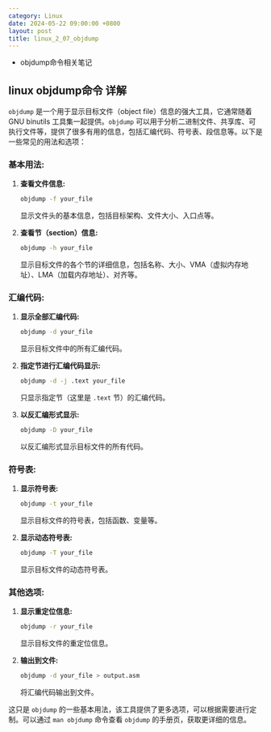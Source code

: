 ```yaml
---
category: Linux
date: 2024-05-22 09:00:00 +0800
layout: post
title: linux_2_07_objdump
---
```


+ objdump命令相关笔记

## linux objdump命令 详解

`objdump` 是一个用于显示目标文件（object file）信息的强大工具，它通常随着 GNU binutils 工具集一起提供。`objdump` 可以用于分析二进制文件、共享库、可执行文件等，提供了很多有用的信息，包括汇编代码、符号表、段信息等。以下是一些常见的用法和选项：

### 基本用法:

1. **查看文件信息:**
   ```bash
   objdump -f your_file
   ```
   显示文件头的基本信息，包括目标架构、文件大小、入口点等。

2. **查看节（section）信息:**
   ```bash
   objdump -h your_file
   ```
   显示目标文件的各个节的详细信息，包括名称、大小、VMA（虚拟内存地址）、LMA（加载内存地址）、对齐等。

### 汇编代码:

1. **显示全部汇编代码:**
   ```bash
   objdump -d your_file
   ```
   显示目标文件中的所有汇编代码。

2. **指定节进行汇编代码显示:**
   ```bash
   objdump -d -j .text your_file
   ```
   只显示指定节（这里是 `.text` 节）的汇编代码。

3. **以反汇编形式显示:**
   ```bash
   objdump -D your_file
   ```
   以反汇编形式显示目标文件的所有代码。

### 符号表:

1. **显示符号表:**
   ```bash
   objdump -t your_file
   ```
   显示目标文件的符号表，包括函数、变量等。

2. **显示动态符号表:**
   ```bash
   objdump -T your_file
   ```
   显示目标文件的动态符号表。

### 其他选项:

1. **显示重定位信息:**
   ```bash
   objdump -r your_file
   ```
   显示目标文件的重定位信息。

2. **输出到文件:**
   ```bash
   objdump -d your_file > output.asm
   ```
   将汇编代码输出到文件。

这只是 `objdump` 的一些基本用法，该工具提供了更多选项，可以根据需要进行定制。可以通过 `man objdump` 命令查看 `objdump` 的手册页，获取更详细的信息。